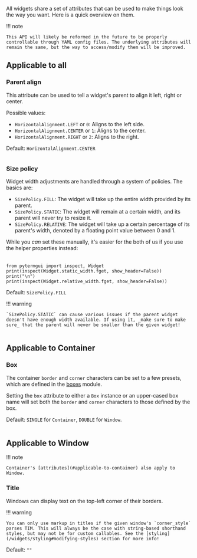 All widgets share a set of attributes that can be used to make things look the way you want. Here is a quick overview on them.

!!! note

    This API will likely be reformed in the future to be properly controllable through YAML config files. The underlying attributes will remain the same, but the way to access/modify them will be improved.

## Applicable to all

### Parent align

This attribute can be used to tell a widget's parent to align it left, right or center.

Possible values:

- `HorizontalAlignment.LEFT` or `0`: Aligns to the left side.
- `HorizontalAlignment.CENTER` or `1`: Aligns to the center.
- `HorizontalAlignment.RIGHT` or `2`: Aligns to the right.

Default: `HorizontalAlignment.CENTER`

```termage include=docs/src/widgets/attrs/parent_align.py width=60 height=10
```

### Size policy

Widget width adjustments are handled through a system of policies. The basics are:

- `SizePolicy.FILL`: The widget will take up the entire width provided by its parent.
- `SizePolicy.STATIC`: The widget will remain at a certain width, and its parent will never try to resize it.
- `SizePolicy.RELATIVE`: The widget will take up a certain percentage of its parent's width, denoted by a floating point value between 0 and 1. 

While you _can_ set these manually, it's easier for the both of us if you use the helper properties instead:

<p style="padding-top: 5px"></p>

```termage-svg chrome=false height=23 title="Size policy helpers"
from pytermgui import inspect, Widget
print(inspect(Widget.static_width.fget, show_header=False))
print("\n")
print(inspect(Widget.relative_width.fget, show_header=False))
```

Default: `SizePolicy.FILL`

!!! warning

    `SizePolicy.STATIC` can cause various issues if the parent widget doesn't have enough width available. If using it, _make sure to make sure_ that the parent will never be smaller than the given widget!

```termage include=docs/src/widgets/attrs/size_policy.py width=60
```

## Applicable to Container

### Box

The container `border` and `corner` characters can be set to a few presets, which are defined in the [boxes](/reference/pytermgui/widgets/boxes) module. 

Setting the `box` attribute to either a `Box` instance or an upper-cased box name will set both the `border` and `corner` characters to those defined by the box.

Default: `SINGLE` for `Container`, `DOUBLE` for `Window`.

```termage include=docs/src/widgets/attrs/box.py height=80
```

## Applicable to Window

!!! note
    
    Container's [attributes](#applicable-to-container) also apply to Window.


### Title

Windows can display text on the top-left corner of their borders.

!!! warning

    You can only use markup in titles if the given window's `corner_style` parses TIM. This will always be the case with string-based shorthand styles, but may not be for custom callables. See the [styling](/widgets/styling#modifying-styles) section for more info!

Default: `""`

```termage include=docs/src/widgets/attrs/title.py
```
